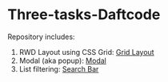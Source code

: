# Three-tasks-Daftcode
Repository includes:
1. RWD Layout using CSS Grid: [Grid Layout](https://radekel.github.io/Three-tasks-Daftcode/1.html)
2. Modal (aka popup): [Modal](https://radekel.github.io/Three-tasks-Daftcode/2.html)
3. List filtering: [Search Bar](https://radekel.github.io/Three-tasks-Daftcode/3.html)
